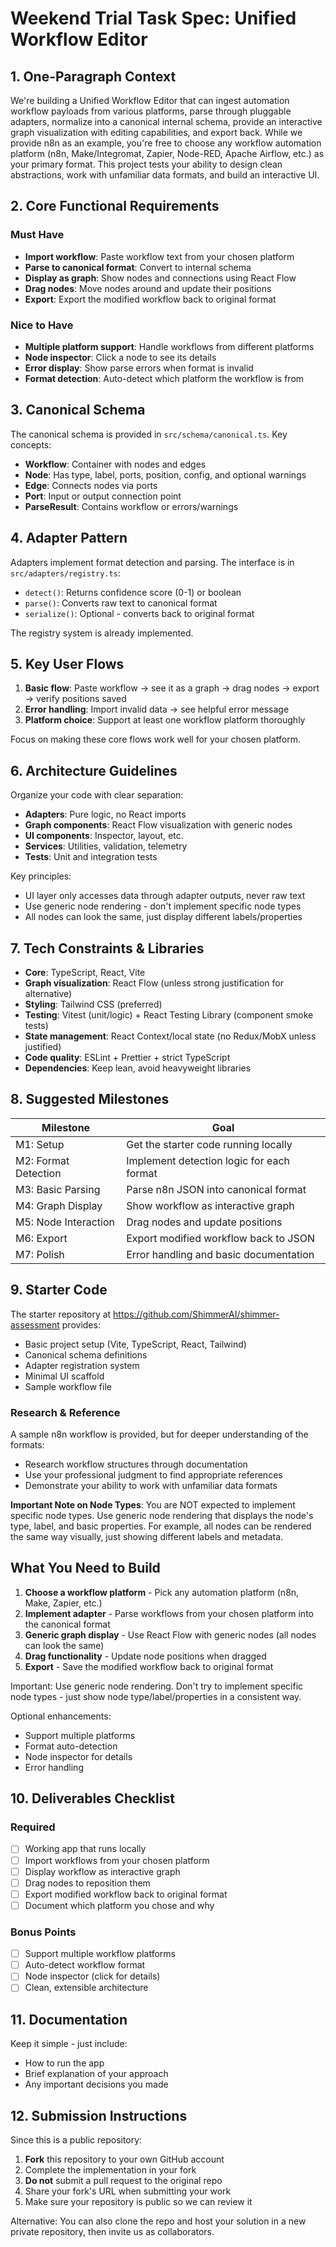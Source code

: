 # Weekend Trial Task Spec: Unified Workflow Editor

## 1. One-Paragraph Context

We're building a Unified Workflow Editor that can ingest automation workflow payloads from various platforms, parse through pluggable adapters, normalize into a canonical internal schema, provide an interactive graph visualization with editing capabilities, and export back. While we provide n8n as an example, you're free to choose any workflow automation platform (n8n, Make/Integromat, Zapier, Node-RED, Apache Airflow, etc.) as your primary format. This project tests your ability to design clean abstractions, work with unfamiliar data formats, and build an interactive UI.

## 2. Core Functional Requirements

### Must Have
- **Import workflow**: Paste workflow text from your chosen platform
- **Parse to canonical format**: Convert to internal schema
- **Display as graph**: Show nodes and connections using React Flow
- **Drag nodes**: Move nodes around and update their positions
- **Export**: Export the modified workflow back to original format

### Nice to Have
- **Multiple platform support**: Handle workflows from different platforms
- **Node inspector**: Click a node to see its details
- **Error display**: Show parse errors when format is invalid
- **Format detection**: Auto-detect which platform the workflow is from

## 3. Canonical Schema

The canonical schema is provided in `src/schema/canonical.ts`. Key concepts:
- **Workflow**: Container with nodes and edges
- **Node**: Has type, label, ports, position, config, and optional warnings
- **Edge**: Connects nodes via ports
- **Port**: Input or output connection point
- **ParseResult**: Contains workflow or errors/warnings

## 4. Adapter Pattern

Adapters implement format detection and parsing. The interface is in `src/adapters/registry.ts`:
- `detect()`: Returns confidence score (0-1) or boolean
- `parse()`: Converts raw text to canonical format
- `serialize()`: Optional - converts back to original format

The registry system is already implemented.

## 5. Key User Flows

1. **Basic flow**: Paste workflow → see it as a graph → drag nodes → export → verify positions saved
2. **Error handling**: Import invalid data → see helpful error message
3. **Platform choice**: Support at least one workflow platform thoroughly

Focus on making these core flows work well for your chosen platform.

## 6. Architecture Guidelines

Organize your code with clear separation:
- **Adapters**: Pure logic, no React imports
- **Graph components**: React Flow visualization with generic nodes
- **UI components**: Inspector, layout, etc.
- **Services**: Utilities, validation, telemetry
- **Tests**: Unit and integration tests

Key principles:
- UI layer only accesses data through adapter outputs, never raw text
- Use generic node rendering - don't implement specific node types
- All nodes can look the same, just display different labels/properties

## 7. Tech Constraints & Libraries

- **Core**: TypeScript, React, Vite
- **Graph visualization**: React Flow (unless strong justification for alternative)
- **Styling**: Tailwind CSS (preferred)
- **Testing**: Vitest (unit/logic) + React Testing Library (component smoke tests)
- **State management**: React Context/local state (no Redux/MobX unless justified)
- **Code quality**: ESLint + Prettier + strict TypeScript
- **Dependencies**: Keep lean, avoid heavyweight libraries

## 8. Suggested Milestones

| Milestone | Goal |
|-----------|------|
| M1: Setup | Get the starter code running locally |
| M2: Format Detection | Implement detection logic for each format |
| M3: Basic Parsing | Parse n8n JSON into canonical format |
| M4: Graph Display | Show workflow as interactive graph |
| M5: Node Interaction | Drag nodes and update positions |
| M6: Export | Export modified workflow back to JSON |
| M7: Polish | Error handling and basic documentation |

## 9. Starter Code

The starter repository at https://github.com/ShimmerAI/shimmer-assessment provides:
- Basic project setup (Vite, TypeScript, React, Tailwind)
- Canonical schema definitions
- Adapter registration system
- Minimal UI scaffold
- Sample workflow file

### Research & Reference

A sample n8n workflow is provided, but for deeper understanding of the formats:
- Research workflow structures through documentation
- Use your professional judgment to find appropriate references
- Demonstrate your ability to work with unfamiliar data formats

**Important Note on Node Types**: You are NOT expected to implement specific node types. Use generic node rendering that displays the node's type, label, and basic properties. For example, all nodes can be rendered the same way visually, just showing different labels and metadata.

## What You Need to Build

1. **Choose a workflow platform** - Pick any automation platform (n8n, Make, Zapier, etc.)
2. **Implement adapter** - Parse workflows from your chosen platform into the canonical format
3. **Generic graph display** - Use React Flow with generic nodes (all nodes can look the same)
4. **Drag functionality** - Update node positions when dragged
5. **Export** - Save the modified workflow back to original format

Important: Use generic node rendering. Don't try to implement specific node types - just show node type/label/properties in a consistent way.

Optional enhancements:
- Support multiple platforms
- Format auto-detection
- Node inspector for details
- Error handling

## 10. Deliverables Checklist

### Required
- [ ] Working app that runs locally
- [ ] Import workflows from your chosen platform
- [ ] Display workflow as interactive graph
- [ ] Drag nodes to reposition them
- [ ] Export modified workflow back to original format
- [ ] Document which platform you chose and why

### Bonus Points
- [ ] Support multiple workflow platforms
- [ ] Auto-detect workflow format
- [ ] Node inspector (click for details)
- [ ] Clean, extensible architecture

## 11. Documentation

Keep it simple - just include:
- How to run the app
- Brief explanation of your approach
- Any important decisions you made

## 12. Submission Instructions

Since this is a public repository:

1. **Fork** this repository to your own GitHub account
2. Complete the implementation in your fork
3. **Do not** submit a pull request to the original repo
4. Share your fork's URL when submitting your work
5. Make sure your repository is public so we can review it

Alternative: You can also clone the repo and host your solution in a new private repository, then invite us as collaborators.